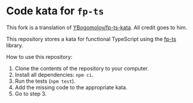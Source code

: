 # Code kata for `fp-ts`

This fork is a translation of [YBogomolov/fp-ts-kata](https://github.com/YBogomolov/fp-ts-kata). All credit goes to him.

This repository stores a kata for functional TypeScript using the [fp-ts](https://github.com/gcanti/fp-ts) library.

How to use this repository:

1. Clone the contents of the repository to your computer.
2. Install all dependencies: `npm ci`.
3. Run the tests (`npm test`).
4. Add the missing code to the appropriate kata.
5. Go to step 3.
